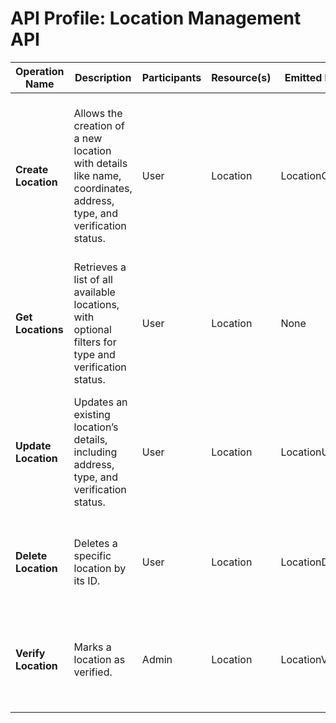 # API Profile: Location Management API

| Operation Name | Description | Participants | Resource(s) | Emitted Events | Operation Details | Traits |
| -------------- | ----------- | ------------ | ----------- | -------------- | ----------------- | ------ |
| **Create Location** | Allows the creation of a new location with details like name, coordinates, address, type, and verification status. | User | Location | LocationCreated | - **HTTP Method**: POST <br> - **Path**: /locations <br> - **Request Body**: Location data (name, latitude, longitude, address, locationType, verified) <br> - **Response**: Newly created location with ID and metadata. | Requires Authentication |
| **Get Locations** | Retrieves a list of all available locations, with optional filters for type and verification status. | User | Location | None | - **HTTP Method**: GET <br> - **Path**: /locations <br> - **Query Parameters**: locationType, verified <br> - **Response**: List of locations with metadata. | Supports Pagination |
| **Update Location** | Updates an existing location’s details, including address, type, and verification status. | User | Location | LocationUpdated | - **HTTP Method**: PUT <br> - **Path**: /locations/{id} <br> - **Request Body**: Updated location data <br> - **Response**: Updated location details | Requires Authentication |
| **Delete Location** | Deletes a specific location by its ID. | User | Location | LocationDeleted | - **HTTP Method**: DELETE <br> - **Path**: /locations/{id} <br> - **Response**: Confirmation of deletion | Requires Authentication |
| **Verify Location** | Marks a location as verified. | Admin | Location | LocationVerified | - **HTTP Method**: PATCH <br> - **Path**: /locations/{id}/verify <br> - **Response**: Updated location with verified status set to true | Admin Only |
